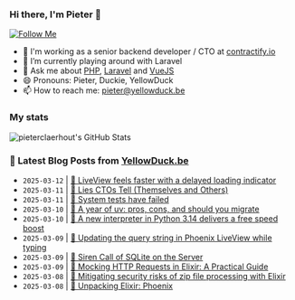 ### Hi there, I'm Pieter 👋  
[![Follow Me](https://img.shields.io/github/followers/pieterclaerhout?label=Follow&style=social)](https://github.com/pieterclaerhout)

- 🏢 I'm working as a senior backend developer / CTO at [contractify.io](https://contractify.io)
- 🌱 I’m currently playing around with Laravel
- 💬 Ask me about [PHP](https://php.net), [Laravel](http://laravel.com) and [VueJS](https://vuejs.org)
- 😄 Pronouns: Pieter, Duckie, YellowDuck
- 📫 How to reach me: pieter@yellowduck.be

### My stats

![pieterclaerhout's GitHub Stats](https://github-readme-stats.vercel.app/api?username=pieterclaerhout&show_icons=true&count_private=true&line_height=40)

### 📩 Latest Blog Posts from [YellowDuck.be](https://www.yellowduck.be/)
<!-- BLOG-POST-LIST:START -->
- `2025-03-12` | [🔗 LiveView feels faster with a delayed loading indicator](https://www.yellowduck.be/posts/liveview-feels-faster-with-a-delayed-loading-indicator)  
- `2025-03-11` | [🔗 Lies CTOs Tell &lpar;Themselves and Others&rpar;](https://www.yellowduck.be/posts/lies-ctos-tell-themselves-and-others)  
- `2025-03-11` | [🔗 System tests have failed](https://www.yellowduck.be/posts/system-tests-have-failed)  
- `2025-03-10` | [🔗 A year of uv: pros, cons, and should you migrate](https://www.yellowduck.be/posts/a-year-of-uv-pros-cons-and-should-you-migrate)  
- `2025-03-10` | [🔗 A new interpreter in Python 3.14 delivers a free speed boost](https://www.yellowduck.be/posts/a-new-interpreter-in-python-3-14-delivers-a-free-speed-boost)  
- `2025-03-09` | [🐥 Updating the query string in Phoenix LiveView while typing](https://www.yellowduck.be/posts/updating-the-query-string-in-phoenix-liveview-while-typing)  
- `2025-03-09` | [🔗 Siren Call of SQLite on the Server](https://www.yellowduck.be/posts/siren-call-of-sqlite-on-the-server)  
- `2025-03-09` | [🔗 Mocking HTTP Requests in Elixir: A Practical Guide](https://www.yellowduck.be/posts/mocking-http-requests-in-elixir-a-practical-guide)  
- `2025-03-08` | [🐥 Mitigating security risks of zip file processing with Elixir](https://www.yellowduck.be/posts/mitigating-security-risks-of-zip-file-processing-with-elixir)  
- `2025-03-08` | [🔗 Unpacking Elixir: Phoenix](https://www.yellowduck.be/posts/unpacking-elixir-phoenix)  

<!-- BLOG-POST-LIST:END -->
